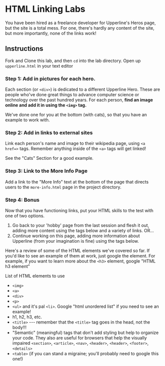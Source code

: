 # HTML Linking Labs

You have been hired as a freelance developer for Upperline's Heros page, but the site is a total mess. For one, there's hardly any content of the site, but more importantly, none of the links work!

## Instructions
Fork and Clone this lab, and then `cd` into the lab directory. Open up `upperline.html` in your text editor

### Step 1: Add in pictures for each hero.

Each section (or `<div>`) is dedicated to a different Upperline Hero. These are people who've done great things to advance computer science or technology over the past hundred years. For each person, **find an image online and add it in using the `<img>` tag.**

We've done one for you at the bottom (with cats), so that you have an example to work with.

### Step 2: Add in links to external sites

Link each person's name and image to their wikipedia page, using `<a href=>` tags. Remember anything inside of the `<a>` tags will get linked!

See the "Cats" Section for a good example.

### Step 3: Link to the More Info Page

Add a link to the "More Info" text at the bottom of the page that directs users to the `more-info.html` page in the project directory.

### Step 4: Bonus

Now that you have functioning links, put your HTML skills to the test with one of two options.

1. Go back to your 'hobby' page from the last session and flesh it out, adding more content using the tags below and a variety of links. OR...
2.  Continue working on this page, adding more information about Upperline (from your imagination is fine) using the tags below.

Here's a review of some of the HTML elements we've covered so far. If you'd like to see an example of them at work, just google the element. For example, if you want to learn more about the `<h3>` element, google "HTML h3 element"

List of HTML elements to use
+ `<img>`
+ `<a>`
+ `<div>`
+ `<p>`
+ `<ul>` and it's pal `<li>`. Google "html unordered list" if you need to see an example!
+ h1, h2, h3, etc.
+ `<title>` --- remember that the `<title>` tag goes in the head, not the body!!!
+ "Semantic" (meaningful) tags that don't add styling but help to organize your code. They also are useful for browsers that help the visually impaired `<section>`, `<article>`, `<nav>`,  `<header>`, `<header>`, `<footer>`, `<details>`
+ `<table>` (if you can stand a migraine; you'll probably need to google this one!)
